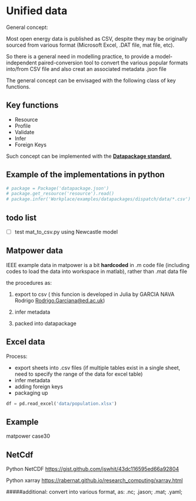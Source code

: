 # Unified data 

General concept:

Most open energy data is published as CSV, despite they may be originally sourced from various format (Microsoft Excel, .DAT file, mat file, etc).

So there is a general need in modelling practice, to provide a model-independent paired-conversion tool to convert the various popular formats into/from CSV file and also creat an associated metadata .json file

The general concept can be envisaged with the following class of key functions.

## Key functions
- Resource
- Profile
- Validate
- Infer
- Foreign Keys

Such concept can be implemented with the [**Datapackage standard**.](https://frictionlessdata.io/)

## Example of the implementations in python
```python
# package = Package('datapackage.json')
# package.get_resource('resource').read()
# package.infer('Workplace/examples/datapackages/dispatch/data/*.csv')

```

## todo list
-[ ] test mat_to_csv.py using Newcastle model

## Matpower data
IEEE example data in matpower is a bit **hardcoded** in .m code file (including codes to load the data into workspace in matlab), rather than .mat data file

the procedures as:

1. export to csv ( this funcion is developed in Julia by GARCIA NAVA Rodrigo <Rodrigo.Garciana@ed.ac.uk>)

2. infer metadata

3. packed into datapackage

## Excel data
Process:
- export sheets into .csv files (if multiple tables exist in a single sheet, need to specify the range of the data for excel table)
- infer metadata
- adding foreign keys
- packaging up

```python
df = pd.read_excel('data/population.xlsx')
```
## Example
matpower case30 



## NetCdf

Python NetCDF
https://gist.github.com/jswhit/43dc116595ed66a92804

Python xarray
https://rabernat.github.io/research_computing/xarray.html

#####additional:
convert into various format, as: .nc; .jason; .mat; .yaml;


